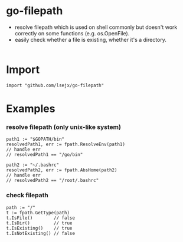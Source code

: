 # go-filepath
* resolve filepath which is used on shell commonly but doesn't work correctly on some functions (e.g. os.OpenFile).
* easily check whether a file is existing, whether it's a directory.
<br><br>

# Import
	import "github.com/lsejx/go-filepath"

# Examples
### resolve filepath (only unix-like system)
	path1 := "$GOPATH/bin"
	resolvedPath1, err := fpath.ResolveEnv(path1)
	// handle err
	// resolvedPath1 == "/go/bin"

	path2 := "~/.bashrc"
	resolvedPath2, err := fpath.AbsHome(path2)
	// handle err
	// resolvedPath2 == "/root/.bashrc"

### check filepath
	path := "/"
	t := fpath.GetType(path)
	t.IsFile()        // false
	t.IsDir()         // true
	t.IsExisting()    // true
	t.IsNotExisting() // false
